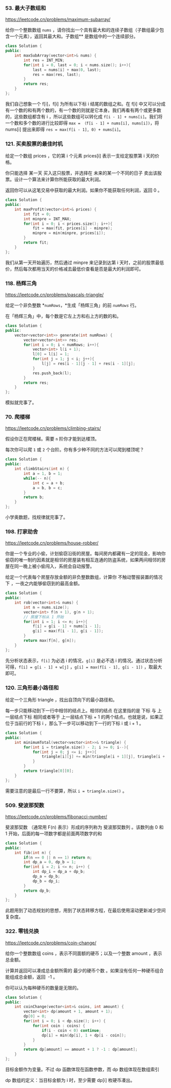 ### 53. 最大子数组和

https://leetcode.cn/problems/maximum-subarray/

给你一个整数数组 `nums` ，请你找出一个具有最大和的连续子数组（子数组最少包含一个元素），返回其最大和。子数组\*\* 是数组中的一个连续部分。

```cpp
class Solution {
public:
    int maxSubArray(vector<int>& nums) {
        int res = INT_MIN;
        for(int i = 0, last = 0; i < nums.size(); i++){
            last = nums[i] + max(0, last);
            res = max(res, last);
        }
        return res;
    }
};
```

我们自己想象一个 f[i]，f[i] 为所有以下标 i 结尾的数组之和。在 f[i] 中又可以分成有一个数的和有两个数的，有一个数的则就是它本身。我们再看有两个或更多数的，这些数组都含有 i ，所以这些数组可以转化成 `f[i - 1] + nums[i]`。我们将一个数和多个数的进行比较即得 `max = （f[i - 1] + nums[i], nums[i])`，将 nums[i] 提出来即得 `res = max(f[i - 1], 0) + nums[i]`。

### 121. 买卖股票的最佳时机

给定一个数组 prices ，它的第 i 个元素 prices[i] 表示一支给定股票第 i 天的价格。

你只能选择 某一天 买入这只股票，并选择在 未来的某一个不同的日子 卖出该股票。设计一个算法来计算你所能获取的最大利润。

返回你可以从这笔交易中获取的最大利润。如果你不能获取任何利润，返回 0 。

```cpp
class Solution {
public:
    int maxProfit(vector<int>& prices) {
        int fit = 0;
        int minpre = INT_MAX;
        for(int i = 0; i < prices.size(); i++){
            fit = max(fit, prices[i] - minpre);
            minpre = min(minpre, prices[i]);
        }
        return fit;
    }
};
```

我们从第一天开始遍历，然后通过 minpre 来记录到达第 i 天时，之前的股票最低价，然后每次都用当天的价格减去最低价查看是否是最大的利润即可。

### 118. 杨辉三角

https://leetcode.cn/problems/pascals-triangle/

给定一个非负整数 *`numRows`，*生成「杨辉三角」的前 _`numRows`_ 行。

在「杨辉三角」中，每个数是它左上方和右上方的数的和。

```cpp
class Solution {
public:
    vector<vector<int>> generate(int numRows) {
        vector<vector<int>> res;
        for(int i = 0; i < numRows; i++){
            vector<int> l(i + 1);
            l[0] = l[i] = 1;
            for(int j = 1; j < i; j++){
                l[j] = res[i - 1][j - 1] + res[i - 1][j];
            }
            res.push_back(l);
        }
        return res;
    }
};
```

模拟就完事了。

### 70. 爬楼梯

https://leetcode.cn/problems/climbing-stairs/

假设你正在爬楼梯。需要 `n` 阶你才能到达楼顶。

每次你可以爬 `1` 或 `2` 个台阶。你有多少种不同的方法可以爬到楼顶呢？

```cpp
class Solution {
public:
    int climbStairs(int n) {
        int a = 1, b = 1;
        while(-- n){
            int c = a + b;
            a = b, b = c;
        }
        return b;
    }
};
```

小学奥数题，找规律就完事了。

### 198. 打家劫舍

https://leetcode.cn/problems/house-robber/

你是一个专业的小偷，计划偷窃沿街的房屋。每间房内都藏有一定的现金，影响你偷窃的唯一制约因素就是相邻的房屋装有相互连通的防盗系统，如果两间相邻的房屋在同一晚上被小偷闯入，系统会自动报警。

给定一个代表每个房屋存放金额的非负整数数组，计算你 不触动警报装置的情况下 ，一夜之内能够偷窃到的最高金额。

```cpp
class Solution {
public:
    int rob(vector<int>& nums) {
        int n = nums.size();
        vector<int> f(n + 1), g(n + 1);
        // 房屋下标从 1 开始
        for(int i = 1; i <= n; i++){
            f[i] = g[i - 1] + nums[i - 1];
            g[i] = max(f[i - 1], g[i - 1]);
        }
        return max(f[n], g[n]);
    }
};
```

先分析状态表示，`f[i]` 为必选 i 的情况，`g[i]` 是必不选 i 的情况。通过状态分析可得，`f[i] = g[i - 1] + w[j]` ，`g[i] = max(f[i - 1], g[i - 1])` ，取最大即可。

### 120. 三角形最小路径和

给定一个三角形 triangle ，找出自顶向下的最小路径和。

每一步只能移动到下一行中相邻的结点上。相邻的结点 在这里指的是 下标 与 上一层结点下标 相同或者等于 上一层结点下标 + 1 的两个结点。也就是说，如果正位于当前行的下标 i ，那么下一步可以移动到下一行的下标 i 或 i + 1 。

```cpp
class Solution {
public:
    int minimumTotal(vector<vector<int>>& triangle) {
        for(int i = triangle.size() - 2; i >= 0; i--){
            for(int j = 0; j <= i; j++){
                triangle[i][j] += min(triangle[i + 1][j], triangle[i + 1][j + 1]);
            }
        }
        return triangle[0][0];
    }
};
```

需要注意的是最后一行不要算，所以 `i = triangle.size()` 。

### 509. 斐波那契数

https://leetcode.cn/problems/fibonacci-number/

斐波那契数 （通常用 F(n) 表示）形成的序列称为 斐波那契数列 。该数列由 0 和 1 开始，后面的每一项数字都是前面两项数字的和

```cpp
class Solution {
public:
    int fib(int n) {
        if(n == 0 || n == 1) return n;
        int dp_a = 0, dp_b = 1;
        for(int i = 2; i <= n; i++) {
            int dp_i = dp_a + dp_b;
            dp_a = dp_b;
            dp_b = dp_i;
        }
        return dp_b;
    }
};
```

此题用到了动态规划的思想，用到了状态转移方程，在最后使用滚动更新减少空间复杂度。

### 322. 零钱兑换

https://leetcode.cn/problems/coin-change/

给你一个整数数组 coins ，表示不同面额的硬币；以及一个整数 amount ，表示总金额。

计算并返回可以凑成总金额所需的 最少的硬币个数 。如果没有任何一种硬币组合能组成总金额，返回  -1 。

你可以认为每种硬币的数量是无限的。

```cpp
class Solution {
public:
    int coinChange(vector<int>& coins, int amount) {
        vector<int> dp(amount + 1, amount + 1);
        dp[0] = 0;
        for(int i = 0; i < dp.size(); i++) {
            for(int coin : coins) {
                if(i - coin < 0) continue;
                dp[i] = min(dp[i], 1 + dp[i - coin]);
            }
        }
        return dp[amount] == amount + 1 ? -1 : dp[amount];
    }
};
```

目标金额作为变量。不过 dp 函数体现在函数参数，而 dp 数组体现在数组索引

dp 数组的定义：当目标金额为 i 时，至少需要 dp[i] 枚硬币凑出。
